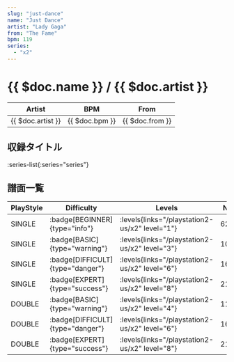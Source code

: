 ```yaml
---
slug: "just-dance"
name: "Just Dance"
artist: "Lady Gaga"
from: "The Fame"
bpm: 119
series:
  - "x2"
---
```


# {{ $doc.name }} / {{ $doc.artist }}

|Artist|BPM|From|
|------|---|----|
|{{ $doc.artist }}|{{ $doc.bpm }}|{{ $doc.from }}|

## 収録タイトル

:series-list{:series="series"}

## 譜面一覧

|PlayStyle|Difficulty|Levels|Notes|Movie|
|---------|----------|------|-----|-----|
|SINGLE| :badge[BEGINNER]{type="info"}| :levels{links="/playstation2-us/x2" level="1"}|62/0||
|SINGLE| :badge[BASIC]{type="warning"}| :levels{links="/playstation2-us/x2" level="3"}|106/16||
|SINGLE| :badge[DIFFICULT]{type="danger"}| :levels{links="/playstation2-us/x2" level="6"}|162/16||
|SINGLE| :badge[EXPERT]{type="success"}| :levels{links="/playstation2-us/x2" level="8"}|210/26||
|DOUBLE| :badge[BASIC]{type="warning"}| :levels{links="/playstation2-us/x2" level="4"}|112/16||
|DOUBLE| :badge[DIFFICULT]{type="danger"}| :levels{links="/playstation2-us/x2" level="6"}|166/26||
|DOUBLE| :badge[EXPERT]{type="success"}| :levels{links="/playstation2-us/x2" level="8"}|217/30||
